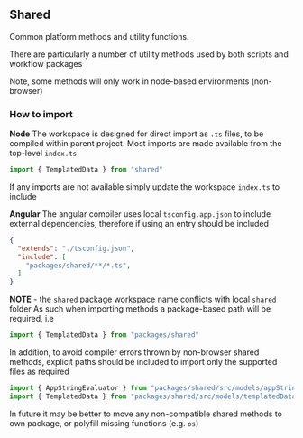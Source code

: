 ## Shared

Common platform methods and utility functions.

There are particularly a number of utility methods used by both scripts and workflow packages

Note, some methods will only work in node-based environments (non-browser)

### How to import

**Node**
The workspace is designed for direct import as `.ts` files, to be compiled within parent project. Most imports are made available from the top-level `index.ts`
```ts
import { TemplatedData } from "shared"
```
If any imports are not available simply update the workspace `index.ts` to include

**Angular**
The angular compiler uses local `tsconfig.app.json` to include external dependencies, therefore if using an entry should be included

```json
{
  "extends": "./tsconfig.json",
  "include": [
    "packages/shared/**/*.ts",
  ]
}
```

**NOTE** - the `shared` package workspace name conflicts with local `shared` folder
As such when importing methods a package-based path will be required, i.e

```ts
import { TemplatedData } from "packages/shared"
```

In addition, to avoid compiler errors thrown by non-browser shared methods, explicit paths should be included to import only the supported files as required

```ts
import { AppStringEvaluator } from "packages/shared/src/models/appStringEvaluator/appStringEvaluator";
import { TemplatedData } from "packages/shared/src/models/templatedData/templatedData";
```

In future it may be better to move any non-compatible shared methods to own package, or polyfill missing functions (e.g. `os`)